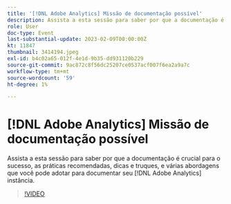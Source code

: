 ```yaml
---
title: '[!DNL Adobe Analytics] Missão de documentação possível'
description: Assista a esta sessão para saber por que a documentação é crucial para o sucesso, as práticas recomendadas, dicas e truques, e várias abordagens que você pode adotar para documentar seu [!DNL Adobe Analytics] instância. Junho de 2022
role: User
doc-type: Event
last-substantial-update: 2023-02-09T00:00:00Z
kt: 11847
thumbnail: 3414194.jpeg
exl-id: b4c02a65-012f-4e1d-9b35-dd931120b229
source-git-commit: 9ac872c8f56dc25207ce0537acf007f6ea2a9a7c
workflow-type: tm+mt
source-wordcount: '59'
ht-degree: 1%

---
```


# [!DNL Adobe Analytics] Missão de documentação possível

Assista a esta sessão para saber por que a documentação é crucial para o sucesso, as práticas recomendadas, dicas e truques, e várias abordagens que você pode adotar para documentar seu [!DNL Adobe Analytics] instância.

>[!VIDEO](https://video.tv.adobe.com/v/3414194/?quality=12&learn=on)
